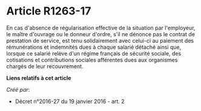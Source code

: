 # Article R1263-17

En cas d'absence de régularisation effective de la situation par l'employeur, le maître d'ouvrage ou le donneur d'ordre, s'il
ne dénonce pas le contrat de prestation de service, est tenu solidairement avec celui-ci au paiement des rémunérations et
indemnités dues à chaque salarié détaché ainsi que, lorsque ce salarié relève d'un régime français de sécurité sociale, des
cotisations et contributions sociales afférentes dues aux organismes chargés de leur recouvrement.

**Liens relatifs à cet article**

_Créé par_:

  - Décret n°2016-27 du 19 janvier 2016 - art. 2
